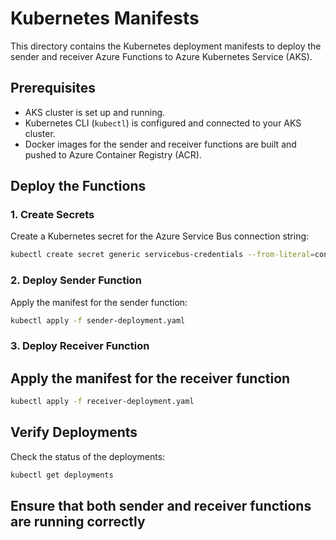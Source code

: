 # Kubernetes Manifests

This directory contains the Kubernetes deployment manifests to deploy the sender and receiver Azure Functions to Azure Kubernetes Service (AKS).

## Prerequisites

- AKS cluster is set up and running.
- Kubernetes CLI (`kubectl`) is configured and connected to your AKS cluster.
- Docker images for the sender and receiver functions are built and pushed to Azure Container Registry (ACR).

## Deploy the Functions

### 1. Create Secrets

Create a Kubernetes secret for the Azure Service Bus connection string:

```bash
kubectl create secret generic servicebus-credentials --from-literal=connectionString='<Your-Service-Bus-Connection-String>'
```

### 2. Deploy Sender Function

Apply the manifest for the sender function:

```bash
kubectl apply -f sender-deployment.yaml
```

### 3. Deploy Receiver Function

## Apply the manifest for the receiver function

```bash
kubectl apply -f receiver-deployment.yaml
```

## Verify Deployments

Check the status of the deployments:

```bash
kubectl get deployments
```

## Ensure that both sender and receiver functions are running correctly
